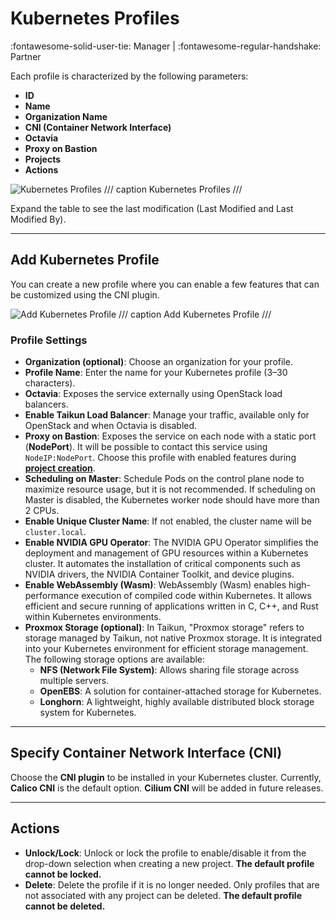 # **Kubernetes Profiles**
:fontawesome-solid-user-tie: Manager | :fontawesome-regular-handshake: Partner

Each profile is characterized by the following parameters:

- **ID**
- **Name**
- **Organization Name**
- **CNI (Container Network Interface)**
- **Octavia**
- **Proxy on Bastion**
- **Projects**
- **Actions**

![Kubernetes Profiles](https://rgw.cloudpoint.tcpro.cz/swift/v1/KEY_0efe203c42c0402f9402a570302dc066/new-docs/navigating-taikun/Profiles/kubernetes_profile.webp)
/// caption 
Kubernetes Profiles
///

Expand the table to see the last modification (Last Modified and Last Modified By).

---

## **Add Kubernetes Profile**

You can create a new profile where you can enable a few features that can be customized using the CNI plugin.

![Add Kubernetes Profile](https://rgw.cloudpoint.tcpro.cz/swift/v1/KEY_0efe203c42c0402f9402a570302dc066/new-docs/profile-management/kubernetes%20profile/kubernetes.profile.2.webp)
/// caption
Add Kubernetes Profile
///

### Profile Settings

- **Organization (optional)**: Choose an organization for your profile.
- **Profile Name**: Enter the name for your Kubernetes profile (3–30 characters).
- **Octavia**: Exposes the service externally using OpenStack load balancers.
- **Enable Taikun Load Balancer**: Manage your traffic, available only for OpenStack and when Octavia is disabled.
- **Proxy on Bastion**: Exposes the service on each node with a static port (**NodePort**).
  It will be possible to contact this service using `NodeIP:NodePort`.
  Choose this profile with enabled features during [**project creation**](https://docs.taikun.cloud/CloudWorks/Managing_your_Projects/Create_a_Project/).
- **Scheduling on Master**: Schedule Pods on the control plane node to maximize resource usage, but it is not recommended.
  If scheduling on Master is disabled, the Kubernetes worker node should have more than 2 CPUs.
- **Enable Unique Cluster Name**: If not enabled, the cluster name will be `cluster.local`.
- **Enable NVIDIA GPU Operator**: The NVIDIA GPU Operator simplifies the deployment and management of GPU resources within a Kubernetes cluster. It automates the installation of critical components such as NVIDIA drivers, the NVIDIA Container Toolkit, and device plugins.
- **Enable WebAssembly (Wasm)**: WebAssembly (Wasm) enables high-performance execution of compiled code within Kubernetes.
  It allows efficient and secure running of applications written in C, C++, and Rust within Kubernetes environments.
- **Proxmox Storage (optional)**: In Taikun, "Proxmox storage" refers to storage managed by Taikun, not native Proxmox storage. It is integrated into your Kubernetes environment for efficient storage management. The following storage options are available:
  - **NFS (Network File System)**: Allows sharing file storage across multiple servers.
  - **OpenEBS**: A solution for container-attached storage for Kubernetes.
  - **Longhorn**: A lightweight, highly available distributed block storage system for Kubernetes.

---

## **Specify Container Network Interface (CNI)**

Choose the **CNI plugin** to be installed in your Kubernetes cluster.
Currently, **Calico CNI** is the default option. **Cilium CNI** will be added in future releases.

---

## **Actions**

- **Unlock/Lock**: Unlock or lock the profile to enable/disable it from the drop-down selection when creating a new project.
  **The default profile cannot be locked.**
- **Delete**: Delete the profile if it is no longer needed.
  Only profiles that are not associated with any project can be deleted. **The default profile cannot be deleted.**
